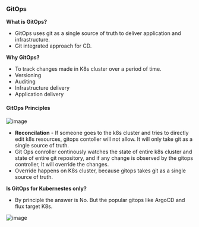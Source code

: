 ### GitOps 

**What is GitOps?**

- GitOps uses git as a single source of truth to deliver application and infrastructure.
- Git integrated approach for CD.


**Why GitOps?**

- To track changes made in K8s cluster over a period of time.
- Versioning
- Auditing
- Infrastructure delivery
- Application delivery


#### GitOps Principles

![image](https://github.com/muppin/mastering-DevOps/assets/56094875/0f6492e6-b1af-42b5-87ec-5c7770a87050)


- **Reconcilation** - If someone goes to the k8s cluster and tries to directly edit k8s resources, gitops contoller will not allow. It will only take git as a single source of truth.
- Git Ops conroller continously watches the state of entire k8s cluster and state of entire git repository, and if any change is observed by the gitops controller, It will override the changes.
- Override happens on K8s cluster, because gitops takes git as a single source of truth.


**Is GitOps for Kubernestes only?**
- By principle the answer is No. But the popular gitops like ArgoCD and flux target K8s.


![image](https://github.com/muppin/mastering-DevOps/assets/56094875/1e1471ac-76da-4c6e-90a6-31f8538a45f5)


